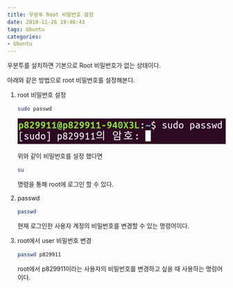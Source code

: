 ```yaml
---
title: 우분투 Root 비밀번호 설정
date: 2018-11-26 19:46:43
tags: Ubuntu
categories:
- Ubuntu
---
```


우분투를 설치하면 기본으로 Root 비밀번호가 없는 상태이다.

아래와 같은 방법으로 root 비밀번호를 설정해본다.



1. root 비밀번호 설정

   ```bash
   sudo passwd
   ```

   ![](/images/1543073527838.png)

   위와 같이 비밀번호를 설정 했다면

   ```bash
   su
   ```

   명령을 통해 root에 로그인 할 수 있다.



2. passwd

   ```bash
   passwd
   ```

   현재 로그인한 사용자 계정의 비밀번호를 변경할 수 있는 명령어이다.



3. root에서 user 비밀번호 변경

   ```bash
   passwd p829911
   ```

   root에서 p829911이라는 사용자의 비밀번호를 변경하고 싶을 때 사용하는 명렁어이다.